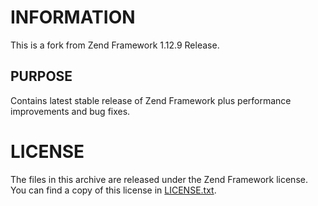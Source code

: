 INFORMATION
===================

This is a fork from Zend Framework 1.12.9 Release.

PURPOSE
---------------------------
Contains latest stable release of Zend Framework plus performance improvements and bug fixes.

LICENSE
=======

The files in this archive are released under the Zend Framework license.
You can find a copy of this license in [LICENSE.txt](LICENSE.txt).

